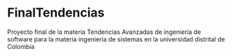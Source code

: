 # FinalTendencias
Proyecto final de la materia Tendencias Avanzadas de ingeniería de software para la materia ingeniería de sistemas en la universidad distrital de Colombia
